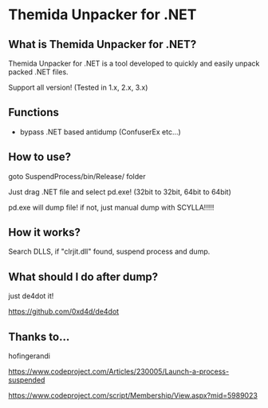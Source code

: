 # Themida Unpacker for .NET

## What is Themida Unpacker for .NET?

Themida Unpacker for .NET is a tool developed to quickly and easily unpack packed .NET files.

Support all version! (Tested in 1.x, 2.x, 3.x)

## Functions

- bypass .NET based antidump (ConfuserEx etc...)

## How to use?

goto SuspendProcess/bin/Release/ folder

Just drag .NET file and select pd.exe! (32bit to 32bit, 64bit to 64bit)

pd.exe will dump file! if not, just manual dump with SCYLLA!!!!!

## How it works?

Search DLLS, if "clrjit.dll" found, suspend process and dump.

## What should I do after dump?

just de4dot it!

https://github.com/0xd4d/de4dot

## Thanks to...

hofingerandi

https://www.codeproject.com/Articles/230005/Launch-a-process-suspended 

https://www.codeproject.com/script/Membership/View.aspx?mid=5989023
